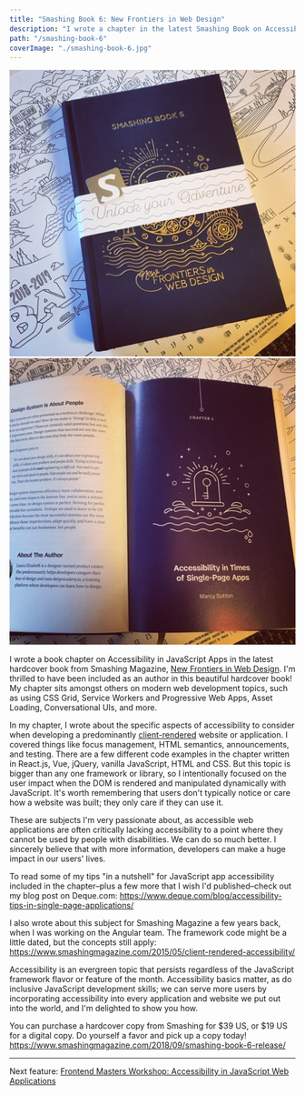```yaml
---
title: "Smashing Book 6: New Frontiers in Web Design"
description: "I wrote a chapter in the latest Smashing Book on Accessibility in Single-Page Applications"
path: "/smashing-book-6"
coverImage: "./smashing-book-6.jpg"
---
```


<div class="floating-image">
    <img
        src="images/smashing-cover.jpg"
        alt="Gorgeous embossed hardcover of Smashing Book 6 on top of an illustrated map"
    />
</div>
<div class="floating-image">
    <img
        src="images/smashing-chapter-start.jpg"
        alt="My book chapter on Accessibility in the Time of Single Page Apps"
    />
</div>

I wrote a book chapter on Accessibility in JavaScript Apps in the latest hardcover book from Smashing Magazine, <a target="_blank" rel="noopener noreferrer" href="https://www.smashingmagazine.com/2018/09/smashing-book-6-release/">New Frontiers in Web Design</a>. I'm thrilled to have been included as an author in this beautiful hardcover book! My chapter sits amongst others on modern web development topics, such as using CSS Grid, Service Workers and Progressive Web Apps, Asset Loading, Conversational UIs, and more.

In my chapter, I wrote about the specific aspects of accessibility to consider when developing a predominantly <a target="_blank" rel="noopener noreferrer" href="https://www.smashingmagazine.com/2015/05/client-rendered-accessibility/">client-rendered</a> website or application. I covered things like focus management, HTML semantics, announcements, and testing. There are a few different code examples in the chapter written in React.js, Vue, jQuery, vanilla JavaScript, HTML and CSS. But this topic is bigger than any one framework or library, so I intentionally focused on the user impact when the DOM is rendered and manipulated dynamically with JavaScript. It's worth remembering that users don't typically notice or care how a website was built; they only care if they can use it.
            
These are subjects I'm very passionate about, as accessible web applications are often critically lacking accessibility to a point where they cannot be used by people with disabilities. We can do so much better. I sincerely believe that with more information, developers can make a huge impact in our users' lives.

To read some of my tips "in a nutshell" for JavaScript app accessibility included in the chapter–plus a few more that I wish I'd published–check out my blog post on Deque.com: <a target="_blank" rel="noopener noreferrer" href="https://www.deque.com/blog/accessibility-tips-in-single-page-applications/">https://www.deque.com/blog/accessibility-tips-in-single-page-applications/</a>
            
I also wrote about this subject for Smashing Magazine a few years back, when I was working on the Angular team. The framework code might be a little dated, but the concepts still apply: <a target="_blank" rel="noopener noreferrer" href="https://www.smashingmagazine.com/2015/05/client-rendered-accessibility/">https://www.smashingmagazine.com/2015/05/client-rendered-accessibility/</a>

Accessibility is an evergreen topic that persists regardless of the JavaScript framework flavor or feature of the month. Accessibility basics matter, as do inclusive JavaScript development skills; we can serve more users by incorporating accessibility into every application and website we put out into the world, and I'm delighted to show you how.

You can purchase a hardcover copy from Smashing for $39 US, or $19 US for a digital copy. Do yourself a favor and pick up a copy today! <a target="_blank" rel="noopener noreferrer" href="https://www.smashingmagazine.com/2018/09/smashing-book-6-release/">https://www.smashingmagazine.com/2018/09/smashing-book-6-release/</a>

---

Next feature: [Frontend Masters Workshop: Accessibility in JavaScript Web Applications](/frontend-masters-javascript-accessibility)